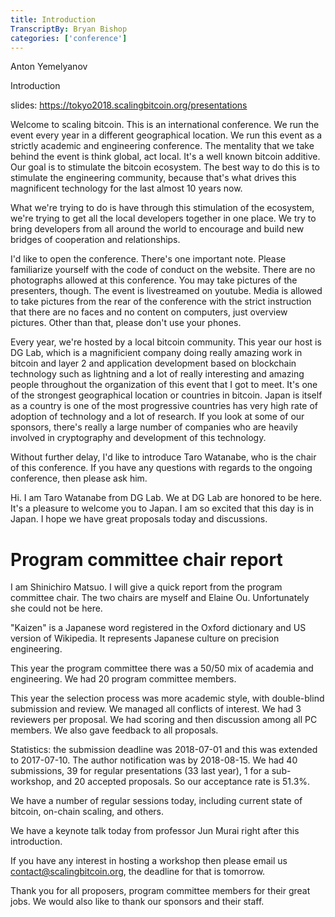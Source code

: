 ```yaml
---
title: Introduction
TranscriptBy: Bryan Bishop
categories: ['conference']
---
```


Anton Yemelyanov

Introduction

slides: <https://tokyo2018.scalingbitcoin.org/presentations>

Welcome to scaling bitcoin. This is an international conference. We run the event every year in a different geographical location. We run this event as a strictly academic and engineering conference. The mentality that we take behind the event is think global, act local. It's a well known bitcoin additive. Our goal is to stimulate the bitcoin ecosystem. The best way to do this is to stimulate the engineering community, because that's what drives this magnificent technology for the last almost 10 years now.

What we're trying to do is have through this stimulation of the ecosystem, we're trying to get all the local developers together in one place. We try to bring developers from all around the world to encourage and build new bridges of cooperation and relationships.

I'd like to open the conference. There's one important note. Please familiarize yourself with the code of conduct on the website. There are no photographs allowed at this conference. You may take pictures of the presenters, though. The event is livestreamed on youtube. Media is allowed to take pictures from the rear of the conference with the strict instruction that there are no faces and no content on computers, just overview pictures. Other than that, please don't use your phones.

Every year, we're hosted by a local bitcoin community. This year our host is DG Lab, which is a magnificient company doing really amazing work in bitcoin and layer 2 and application development based on blockchain technology such as lightning and a lot of really interesting and amazing people throughout the organization of this event that I got to meet. It's one of the strongest geographical location or countries in bitcoin. Japan is itself as a country is one of the most progressive countries has very high rate of adoption of technology and a lot of research. If you look at some of our sponsors, there's really a large number of companies who are heavily involved in cryptography and development of this technology.

Without further delay, I'd like to introduce Taro Watanabe, who is the chair of this conference. If you have any questions with regards to the ongoing conference, then please ask him.

Hi. I am Taro Watanabe from DG Lab. We at DG Lab are honored to be here. It's a pleasure to welcome you to Japan. I am so excited that this day is in Japan. I hope we have great proposals today and discussions.

# Program committee chair report

I am Shinichiro Matsuo. I will give a quick report from the program committee chair. The two chairs are myself and Elaine Ou. Unfortunately she could not be here.

"Kaizen" is a Japanese word registered in the Oxford dictionary and US version of Wikipedia. It represents Japanese culture on precision engineering.

This year the program committee there was a 50/50 mix of academia and engineering. We had 20 program committee members.

This year the selection process was more academic style, with double-blind submission and review. We managed all conflicts of interest. We had 3 reviewers per proposal. We had scoring and then discussion among all PC members. We also gave feedback to all proposals.

Statistics: the submission deadline was 2018-07-01 and this was extended to 2017-07-10. The author notification was by 2018-08-15. We had 40 submissions, 39 for regular presentations (33 last year), 1 for a sub-workshop, and 20 accepted proposals. So our acceptance rate is 51.3%.

We have a number of regular sessions today, including current state of bitcoin, on-chain scaling, and others.

We have a keynote talk today from professor Jun Murai right after this introduction.

If you have any interest in hosting a workshop then please email us contact@scalingbitcoin.org, the deadline for that is tomorrow.

Thank you for all proposers, program committee members for their great jobs. We would also like to thank our sponsors and their staff.
